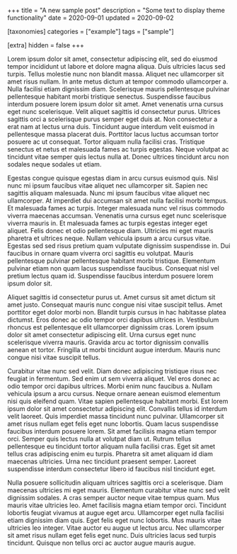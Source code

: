 +++
title = "A new sample post"
description = "Some text to display theme functionality"
date = 2020-09-01
updated = 2020-09-02

[taxonomies]
categories = ["example"]
tags = ["sample"]

[extra]
hidden = false
+++

Lorem ipsum dolor sit amet, consectetur adipiscing elit, sed do eiusmod tempor incididunt ut labore et dolore magna aliqua. Duis ultricies lacus sed turpis. Tellus molestie nunc non blandit massa. Aliquet nec ullamcorper sit amet risus nullam. In ante metus dictum at tempor commodo ullamcorper a. Nulla facilisi etiam dignissim diam. Scelerisque mauris pellentesque pulvinar pellentesque habitant morbi tristique senectus. Suspendisse faucibus interdum posuere lorem ipsum dolor sit amet. Amet venenatis urna cursus eget nunc scelerisque. Velit aliquet sagittis id consectetur purus. Ultrices sagittis orci a scelerisque purus semper eget duis at. Non consectetur a erat nam at lectus urna duis. Tincidunt augue interdum velit euismod in pellentesque massa placerat duis. Porttitor lacus luctus accumsan tortor posuere ac ut consequat. Tortor aliquam nulla facilisi cras. Tristique senectus et netus et malesuada fames ac turpis egestas. Neque volutpat ac tincidunt vitae semper quis lectus nulla at. Donec ultrices tincidunt arcu non sodales neque sodales ut etiam.

<!-- more -->

Egestas congue quisque egestas diam in arcu cursus euismod quis. Nisl nunc mi ipsum faucibus vitae aliquet nec ullamcorper sit. Sapien nec sagittis aliquam malesuada. Nunc mi ipsum faucibus vitae aliquet nec ullamcorper. At imperdiet dui accumsan sit amet nulla facilisi morbi tempus. Et malesuada fames ac turpis. Integer malesuada nunc vel risus commodo viverra maecenas accumsan. Venenatis urna cursus eget nunc scelerisque viverra mauris in. Et malesuada fames ac turpis egestas integer eget aliquet. Felis donec et odio pellentesque diam. Ultricies mi eget mauris pharetra et ultrices neque. Nullam vehicula ipsum a arcu cursus vitae. Egestas sed sed risus pretium quam vulputate dignissim suspendisse in. Dui faucibus in ornare quam viverra orci sagittis eu volutpat. Mauris pellentesque pulvinar pellentesque habitant morbi tristique. Elementum pulvinar etiam non quam lacus suspendisse faucibus. Consequat nisl vel pretium lectus quam id. Suspendisse faucibus interdum posuere lorem ipsum dolor sit.

Aliquet sagittis id consectetur purus ut. Amet cursus sit amet dictum sit amet justo. Consequat mauris nunc congue nisi vitae suscipit tellus. Amet porttitor eget dolor morbi non. Blandit turpis cursus in hac habitasse platea dictumst. Eros donec ac odio tempor orci dapibus ultrices in. Vestibulum rhoncus est pellentesque elit ullamcorper dignissim cras. Lorem ipsum dolor sit amet consectetur adipiscing elit. Urna cursus eget nunc scelerisque viverra mauris. Gravida arcu ac tortor dignissim convallis aenean et tortor. Fringilla ut morbi tincidunt augue interdum. Mauris nunc congue nisi vitae suscipit tellus.

Curabitur vitae nunc sed velit. Diam donec adipiscing tristique risus nec feugiat in fermentum. Sed enim ut sem viverra aliquet. Vel eros donec ac odio tempor orci dapibus ultrices. Morbi enim nunc faucibus a. Nullam vehicula ipsum a arcu cursus. Neque ornare aenean euismod elementum nisi quis eleifend quam. Vitae sapien pellentesque habitant morbi. Est lorem ipsum dolor sit amet consectetur adipiscing elit. Convallis tellus id interdum velit laoreet. Quis imperdiet massa tincidunt nunc pulvinar. Ullamcorper sit amet risus nullam eget felis eget nunc lobortis. Quam lacus suspendisse faucibus interdum posuere lorem. Sit amet facilisis magna etiam tempor orci. Semper quis lectus nulla at volutpat diam ut. Rutrum tellus pellentesque eu tincidunt tortor aliquam nulla facilisi cras. Eget sit amet tellus cras adipiscing enim eu turpis. Pharetra sit amet aliquam id diam maecenas ultricies. Urna nec tincidunt praesent semper. Laoreet suspendisse interdum consectetur libero id faucibus nisl tincidunt eget.

Nulla posuere sollicitudin aliquam ultrices sagittis orci a scelerisque. Diam maecenas ultricies mi eget mauris. Elementum curabitur vitae nunc sed velit dignissim sodales. A cras semper auctor neque vitae tempus quam. Mus mauris vitae ultricies leo. Amet facilisis magna etiam tempor orci. Tincidunt lobortis feugiat vivamus at augue eget arcu. Ullamcorper eget nulla facilisi etiam dignissim diam quis. Eget felis eget nunc lobortis. Mus mauris vitae ultricies leo integer. Vitae auctor eu augue ut lectus arcu. Nec ullamcorper sit amet risus nullam eget felis eget nunc. Duis ultricies lacus sed turpis tincidunt. Quisque non tellus orci ac auctor augue mauris augue.